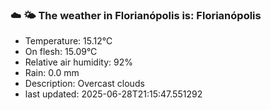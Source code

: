 ### ☁️ 🌤️  The weather in Florianópolis is: Florianópolis

- Temperature: 15.12°C
- On flesh: 15.09°C
- Relative air humidity: 92%
- Rain: 0.0 mm
- Description: Overcast clouds
- last updated: 2025-06-28T21:15:47.551292
